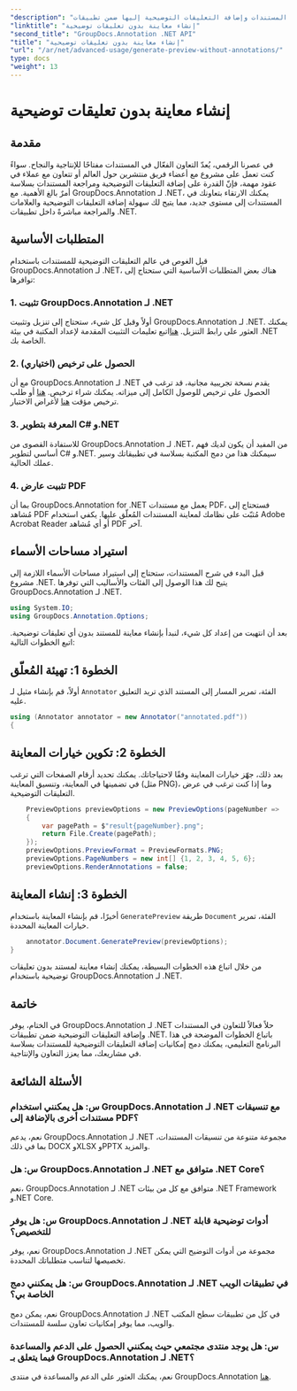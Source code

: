 ```yaml
---
"description": "حسّن التعاون في المستندات وإضافة التعليقات التوضيحية إليها ضمن تطبيقات .NET باستخدام GroupDocs.Annotation for .NET. سجّل التعليقات التوضيحية، وضَع العلامات، وراجع المستندات بسهولة باستخدام هذه المكتبة الفعّالة."
"linktitle": "إنشاء معاينة بدون تعليقات توضيحية"
"second_title": "GroupDocs.Annotation .NET API"
"title": "إنشاء معاينة بدون تعليقات توضيحية"
"url": "/ar/net/advanced-usage/generate-preview-without-annotations/"
type: docs
"weight": 13
---
```


# إنشاء معاينة بدون تعليقات توضيحية

## مقدمة
في عصرنا الرقمي، يُعدّ التعاون الفعّال في المستندات مفتاحًا للإنتاجية والنجاح. سواءً كنت تعمل على مشروع مع أعضاء فريق منتشرين حول العالم أو تتعاون مع عملاء في عقود مهمة، فإنّ القدرة على إضافة التعليقات التوضيحية ومراجعة المستندات بسلاسة أمرٌ بالغ الأهمية. مع GroupDocs.Annotation لـ .NET، يمكنك الارتقاء بتعاونك في المستندات إلى مستوى جديد، مما يتيح لك سهولة إضافة التعليقات التوضيحية والعلامات والمراجعة مباشرةً داخل تطبيقات .NET.
## المتطلبات الأساسية
قبل الغوص في عالم التعليقات التوضيحية للمستندات باستخدام GroupDocs.Annotation لـ .NET، هناك بعض المتطلبات الأساسية التي ستحتاج إلى توافرها:
### 1. تثبيت GroupDocs.Annotation لـ .NET
أولاً وقبل كل شيء، ستحتاج إلى تنزيل وتثبيت GroupDocs.Annotation لـ .NET. يمكنك العثور على رابط التنزيل. [هنا](https://releases.groupdocs.com/annotation/net/)اتبع تعليمات التثبيت المقدمة لإعداد المكتبة في بيئة .NET الخاصة بك.
### 2. الحصول على ترخيص (اختياري)
مع أن GroupDocs.Annotation لـ .NET يقدم نسخة تجريبية مجانية، قد ترغب في الحصول على ترخيص للوصول الكامل إلى ميزاته. يمكنك شراء ترخيص. [هنا](https://purchase.groupdocs.com/buy) أو طلب ترخيص مؤقت [هنا](https://purchase.groupdocs.com/temporary-license/) لأغراض الاختبار.
### 3. المعرفة بتطوير C# و.NET
للاستفادة القصوى من GroupDocs.Annotation لـ .NET، من المفيد أن يكون لديك فهم أساسي لتطوير C# و.NET. سيمكنك هذا من دمج المكتبة بسلاسة في تطبيقاتك وسير عملك الحالية.
### 4. تثبيت عارض PDF
بما أن GroupDocs.Annotation for .NET يعمل مع مستندات PDF، فستحتاج إلى مُشاهد PDF مُثبّت على نظامك لمعاينة المستندات المُعلّق عليها. يكفي استخدام Adobe Acrobat Reader أو أي مُشاهد PDF آخر.

## استيراد مساحات الأسماء
قبل البدء في شرح المستندات، ستحتاج إلى استيراد مساحات الأسماء اللازمة إلى مشروع .NET. يتيح لك هذا الوصول إلى الفئات والأساليب التي توفرها GroupDocs.Annotation لـ .NET.

```csharp
using System.IO;
using GroupDocs.Annotation.Options;
```

بعد أن انتهيت من إعداد كل شيء، لنبدأ بإنشاء معاينة للمستند بدون أي تعليقات توضيحية. اتبع الخطوات التالية:
## الخطوة 1: تهيئة المُعلّق
أولاً، قم بإنشاء مثيل لـ `Annotator` الفئة، تمرير المسار إلى المستند الذي تريد التعليق عليه.
```csharp
using (Annotator annotator = new Annotator("annotated.pdf"))
{
```
## الخطوة 2: تكوين خيارات المعاينة
بعد ذلك، جهّز خيارات المعاينة وفقًا لاحتياجاتك. يمكنك تحديد أرقام الصفحات التي ترغب في تضمينها في المعاينة، وتنسيق المعاينة (مثل PNG)، وما إذا كنت ترغب في عرض التعليقات التوضيحية.
```csharp
    PreviewOptions previewOptions = new PreviewOptions(pageNumber =>
    {
        var pagePath = $"result{pageNumber}.png";
        return File.Create(pagePath);
    });
    previewOptions.PreviewFormat = PreviewFormats.PNG;
    previewOptions.PageNumbers = new int[] {1, 2, 3, 4, 5, 6};
    previewOptions.RenderAnnotations = false;
```
## الخطوة 3: إنشاء المعاينة
أخيرًا، قم بإنشاء المعاينة باستخدام `GeneratePreview` طريقة `Document` الفئة، تمرير خيارات المعاينة المحددة.
```csharp
    annotator.Document.GeneratePreview(previewOptions);
}
```
من خلال اتباع هذه الخطوات البسيطة، يمكنك إنشاء معاينة لمستند بدون تعليقات توضيحية باستخدام GroupDocs.Annotation لـ .NET.

## خاتمة
في الختام، يوفر GroupDocs.Annotation لـ .NET حلاً فعالاً للتعاون في المستندات وإضافة التعليقات التوضيحية ضمن تطبيقات .NET. باتباع الخطوات الموضحة في هذا البرنامج التعليمي، يمكنك دمج إمكانيات إضافة التعليقات التوضيحية للمستندات بسلاسة في مشاريعك، مما يعزز التعاون والإنتاجية.
## الأسئلة الشائعة
### س: هل يمكنني استخدام GroupDocs.Annotation لـ .NET مع تنسيقات مستندات أخرى بالإضافة إلى PDF؟
نعم، يدعم GroupDocs.Annotation لـ .NET مجموعة متنوعة من تنسيقات المستندات، بما في ذلك DOCX وXLSX وPPTX والمزيد.
### س: هل GroupDocs.Annotation لـ .NET متوافق مع .NET Core؟
نعم، GroupDocs.Annotation لـ .NET متوافق مع كل من بيئات .NET Framework و.NET Core.
### س: هل يوفر GroupDocs.Annotation لـ .NET أدوات توضيحية قابلة للتخصيص؟
نعم، يوفر GroupDocs.Annotation لـ .NET مجموعة من أدوات التوضيح التي يمكن تخصيصها لتناسب متطلباتك المحددة.
### س: هل يمكنني دمج GroupDocs.Annotation لـ .NET في تطبيقات الويب الخاصة بي؟
نعم، يمكن دمج GroupDocs.Annotation لـ .NET في كل من تطبيقات سطح المكتب والويب، مما يوفر إمكانيات تعاون سلسة للمستندات.
### س: هل يوجد منتدى مجتمعي حيث يمكنني الحصول على الدعم والمساعدة فيما يتعلق بـ GroupDocs.Annotation لـ .NET؟
نعم، يمكنك العثور على الدعم والمساعدة في منتدى GroupDocs.Annotation [هنا](https://forum.groupdocs.com/c/annotation/10).